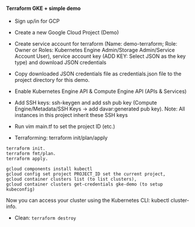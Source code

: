 #### Terraform GKE + simple demo 

- Sign up/in for GCP
- Create a new Google Cloud Project (Demo)
- Create service account for terraform (Name: demo-terraform; Role: Owner or Roles: Kubernetes Engine Admin/Storage Admin/Service Account User), service account key (ADD KEY: Select JSON as the key type) and download JSON credentials
- Copy downloaded JSON credentials file as credentials.json file to the project directory for this demo.
- Enable Kubernetes Engine API & Compute Engine API (APIs & Services) 
- Add SSH keys: ssh-keygen and add ssh pub key (Compute Engine/Metadata/SSH Keys -> add davar:generated pub key). Note: All instances in this project inherit these SSH keys 

- Run vim main.tf to set the project ID (etc.)
- Terraforming: terraform init/plan/apply
```
terraform init.
terraform fmt/plan.
terraform apply.
```
```
gcloud components install kubectl
gcloud config set project PROJECT_ID set the current project,
gcloud container clusters list (to list clusters),
gcloud container clusters get-credentials gke-demo (to setup kubeconfig)

```
Now you can access your cluster using the Kubernetes CLI: kubectl cluster-info.


- Clean: `terraform destroy`
